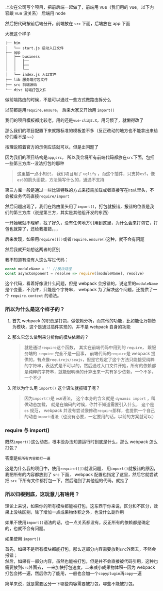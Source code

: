 上次在公司写个项目，把前后端一起做了，前端用 vue（我们用的 vue，以下内容跟 vue 没关系） 后端用 node

然后把代码按前后端分开，前端放在 `src` 下面，后端放在 app 下面

大概这个样子

```
├── bin
│   └── start.js 启动入口文件
├── app
│   ├── business
│   │   ├──
│   │   ├──
│   │   └──
│   └── index.js 入口文件
├── lib 服务端打包文件
├── src 前端源码
└── dist 前端打包文件
```

做前端路由的时候，不是可以通过一些方式做路由拆分么

以前都是用`require.ensure`， 后来大家又开始用 `import()`

我们的项目模板都比较老，用的还是`vue-cli@2.X`，用习惯了，就懒得改了

那么我们的项目配置下来就跟标准的模板差不多（反正改动的地方也不能拿出来给你们看不是~~）

按理说照着官方的示例应该就可以，但是出问题了

因为我们的项目结构是`app`,`src`， 所以我会将所有前端代码都放在`src`下面，包括一些第三方库--没法打包的那种

> 这里插一点小知识， 我们项目用了 `uglify` ，而这个插件，只支持`es5`，像`es6`的箭头函数，方法简写什么的，通通不支持

第三方库一般是通过一些比较特殊的方式来按需加载或者直接写在`html`里头，不会被业务代码直接`require/import`

然后问题出现了，我们在路由里头用了`import()`，打包就报错，报错的位置是我们的第三方库（说是第三方，其实是其他组开发的东西）

一开始我就不理解，找了好久，没有任何地方引用到这里，为什么会来打包它，打包也就算了，还给我报错，，，

后来发现，如果用`require([])`或者`require.ensure()`这种，就不会有问题

然后我就开始想这两者的区别

我不知道有没有人这么写过代码：

```js
const moduleName = '' //模块路径
const asyncComponent = resolve => require([moduleName], resolve)
```

这个代码，看着好像没什么问题，但是 webpack 会报错的，说这里的`moduleName`是个变量，不允许，只能是个字符串， webpack 为了解决这个问题，还提供了一个 `require.context` 的语法。

### 所以为什么是这个样子的？

1. 首先 webpack 的职责是打包，做依赖分析，而其他的功能，比如能让万物皆为模块，这个是通过插件实现的，并不是 webpack 自身的功能

2. 那么它怎么做到来分析你的模块依赖的？

    > 就是通过`require`这个函数， 其实在前端代码中用到的 `require`， 跟服务端的 `require` 完全不是一回事， 前端代码的`require`是 webpack 提供的，有点像`requirejs/seajs`，但是它规定了这个方法只能接受纯粹的字符串，表达式是不可以的，然后通过入口文件开始，所有的依赖都是纯粹的字符串，就能很明确的计算出来一共有多少依赖，一个不多，一个不少

3. 所以为什么用 `import()` 这个语法就报错了呢？
    > 因为`import()`是 `es6`语法， 这个本身的含义就是 `dynamic import` ，叫做动态加载， 就是在编码的时候，你并不知道需要引入什么， 这个是 `es` 规范， webpack 并没有尝试像修改`require`那样，也提供一个自己的动态`import`语法（也没有必要，一定要用的话，以前的方案就可以）

### require 与 import()

既然`import()`这么动态，根本没办法知道运行时到底是什么，那么 webpack 怎么打包？

答案是`把所有内容都打一遍`

这是为什么我的项目中，使用`require([])`就没问题， 用`import()`就报错的原因，我把所有的内容都放到了 `src` 下面， webpack 配置也指定了这里，然后它就尝试把 `src` 下所有文件都打包一下，然后碰到了其他组的代码，就挂了

### 所以归根到底，这玩意儿有啥用？

理论上来说，如果你的所有模块都能被打包，这东西于你来说，区分和不区分，效果上没啥区别，除了增加一点成果物体积之外，也没什么副作用

如果不使用`import()`语法的话，也一点关系都没有，反正所有的依赖都是确定的，也就不会有问题。

如果使用 `import()`

首先，如果不是所有模块都能打包，那么这部分内容需要放到`src`外面去，不然会报错；  
然后，如果有一部分内容，虽然也能被打包，但是并不会直接被代码引用，这种也需要放到`src`外面去， 一来加快打包速度，二来减小成果物体积--因为 webpack 打包会拷一遍，然后你为了能用，一般也会加一个`copyplugin`再`copy`一遍

简单来说，就是需要区分一下哪些内容需要被打包，哪些不能被打包。
